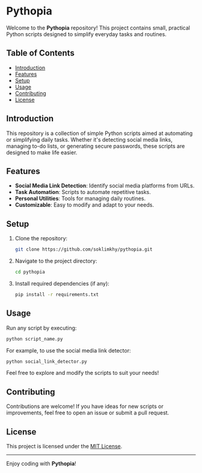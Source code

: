 # Pythopia

Welcome to the **Pythopia** repository! This project contains small, practical Python scripts designed to simplify everyday tasks and routines.

## Table of Contents
- [Introduction](#introduction)
- [Features](#features)
- [Setup](#setup)
- [Usage](#usage)
- [Contributing](#contributing)
- [License](#license)

## Introduction
This repository is a collection of simple Python scripts aimed at automating or simplifying daily tasks. Whether it's detecting social media links, managing to-do lists, or generating secure passwords, these scripts are designed to make life easier.

## Features
- **Social Media Link Detection**: Identify social media platforms from URLs.
- **Task Automation**: Scripts to automate repetitive tasks.
- **Personal Utilities**: Tools for managing daily routines.
- **Customizable**: Easy to modify and adapt to your needs.

## Setup
1. Clone the repository:
    ```bash
    git clone https://github.com/soklimkhy/pythopia.git
    ```
2. Navigate to the project directory:
    ```bash
    cd pythopia
    ```
3. Install required dependencies (if any):
    ```bash
    pip install -r requirements.txt
    ```

## Usage
Run any script by executing:
```bash
python script_name.py
```
For example, to use the social media link detector:
```bash
python social_link_detector.py
```

Feel free to explore and modify the scripts to suit your needs!

## Contributing
Contributions are welcome! If you have ideas for new scripts or improvements, feel free to open an issue or submit a pull request.

## License
This project is licensed under the [MIT License](LICENSE).

---

Enjoy coding with **Pythopia**!